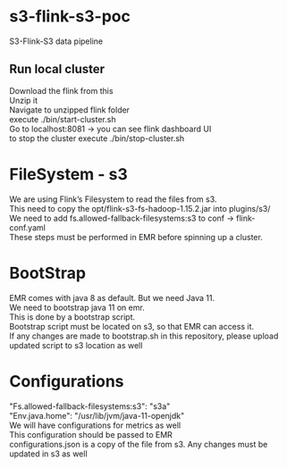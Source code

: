 # s3-flink-s3-poc
S3-Flink-S3 data pipeline

## Run local cluster 
Download the flink from this \
Unzip it \
Navigate to unzipped flink folder \
execute ./bin/start-cluster.sh \
Go to localhost:8081 -> you can see flink dashboard UI \
to stop the cluster execute ./bin/stop-cluster.sh

# FileSystem - s3
We are using Flink’s Filesystem to read the files from s3. \
This need to copy the opt/flink-s3-fs-hadoop-1.15.2.jar into plugins/s3/ \
We need to add fs.allowed-fallback-filesystems:s3 to conf -> flink-conf.yaml \
These steps must be performed in EMR before spinning up a cluster.

# BootStrap
EMR comes with java 8 as default. But we need Java 11. \
We need to bootstrap java 11 on emr. \
This is done by a bootstrap script. \
Bootstrap script must be located on s3, so that EMR can access it. \
If any changes are made to bootstrap.sh in this repository, please upload updated script to s3 location as well

# Configurations
"Fs.allowed-fallback-filesystems:s3": "s3a" \
"Env.java.home":  "/usr/lib/jvm/java-11-openjdk" \
We will have configurations for metrics as well \
This configuration should be passed to EMR \
configurations.json is a copy of the file from s3. Any changes must be updated in s3 as well
